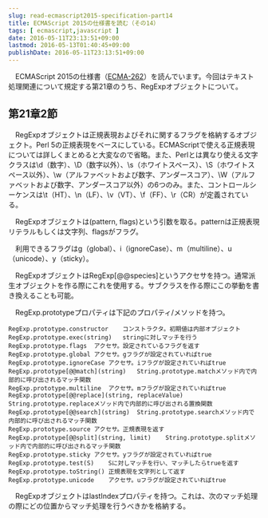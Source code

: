 ```yaml
---
slug: read-ecmascript2015-specification-part14
title: ECMAScript 2015の仕様書を読む（その14）
tags: [ ecmascript,javascript ]
date: 2016-05-11T23:13:51+09:00
lastmod: 2016-05-13T01:40:45+09:00
publishDate: 2016-05-11T23:13:51+09:00
---
```


　ECMAScript 2015の仕様書（[ECMA-262](http://www.ecma-international.org/publications/standards/Ecma-262.html)）を読んでいます。今回はテキスト処理関連について規定する第21章のうち、RegExpオブジェクトについて。

## 第21章2節


　RegExpオブジェクトは正規表現およびそれに関するフラグを格納するオブジェクト。Perl 5の正規表現をベースにしている。ECMAScriptで使える正規表現については詳しくまとめると大変なので省略。また、Perlとは異なり使える文字クラスは\d（数字）、\D（数字以外）、\s（ホワイトスペース）、\S（ホワイトスペース以外）、\w（アルファベットおよび数字、アンダースコア）、\W（アルファベットおよび数字、アンダースコア以外）の6つのみ。また、コントロールシーケンスは\t（HT）、\n（LF）、\v（VT）、\f（FF）、\r（CR）が定義されている。

　RegExpオブジェクトは(pattern, flags)という引数を取る。patternは正規表現リテラルもしくは文字列、flagsがフラグ。

　利用できるフラグはg（global）、i（ignoreCase）、m（multiline）、u（unicode）、y（sticky）。

　RegExpオブジェクトはRegExp[@@species]というアクセサを持つ。通常派生オブジェクトを作る際にこれを使用する。サブクラスを作る際にこの挙動を書き換えることも可能。

　RegExp.prototypeプロパティは下記のプロパティ/メソッドを持つ。

```
RegExp.prototype.constructor    コンストラクタ。初期値は内部オブジェクト
RegExp.prototype.exec(string)	stringに対しマッチを行う
RegExp.prototype.flags	アクセサ。設定されているフラグを返す
RegExp.prototype.global	アクセサ。gフラグが設定されていればtrue
RegExp.prototype.ignoreCase	アクセサ。iフラグが設定されていればtrue
RegExp.prototype[@@match](string)	String.prototype.matchメソッド内で内部的に呼び出されるマッチ関数
RegExp.prototype.multiline	アクセサ。mフラグが設定されていればtrue
RegExp.prototype[@@replace](string, replaceValue)	String.prototype.replaceメソッド内で内部的に呼び出される置換関数
RegExp.prototype[@@search](string)	String.prototype.searchメソッド内で内部的に呼び出されるマッチ関数
RegExp.prototype.source	アクセサ。正規表現を返す
RegExp.prototype[@@split](string, limit)	String.prototype.splitメソッド内で内部的に呼び出されるマッチ関数
RegExp.prototype.sticky	アクセサ。yフラグが設定されていればtrue
RegExp.prototype.test(S)	Sに対しマッチを行い、マッチしたらtrueを返す
RegExp.prototype.toString()	正規表現を文字列として返す
RegExp.prototype.unicode	アクセサ。uフラグが設定されていればtrue
```

 　RegExpオブジェクトはlastIndexプロパティを持つ。これは、次のマッチ処理の際にどの位置からマッチ処理を行うべきかを格納する。
